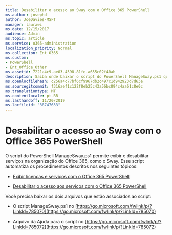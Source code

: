 ```yaml
---
title: Desabilitar o acesso ao Sway com o Office 365 PowerShell
ms.author: josephd
author: JoeDavies-MSFT
manager: laurawi
ms.date: 12/15/2017
audience: Admin
ms.topic: article
ms.service: o365-administration
localization_priority: Normal
ms.collection: Ent_O365
ms.custom:
- PowerShell
- Ent_Office_Other
ms.assetid: 7221a4c9-ae03-4598-81fe-a655c02f40ab
description: Saiba onde baixar o script do PowerShell ManageSway.ps1 que permite desabilitar o acesso ao Sway na sua organização do Office 365.
ms.openlocfilehash: c256a4c77bf6cf9967db2c497c1d942923d7d63e
ms.sourcegitcommit: f316aef1c122f8eb25c43a56bc894c4aa61c8e0c
ms.translationtype: MT
ms.contentlocale: pt-BR
ms.lasthandoff: 11/20/2019
ms.locfileid: "38747633"
---
```

# <a name="disable-access-to-sway-with-office-365-powershell"></a>Desabilitar o acesso ao Sway com o Office 365 PowerShell

O script do PowerShell ManageSway.ps1 permite exibir e desabilitar serviços na organização do Office 365, como o Sway. Esse script automatiza os procedimentos descritos nos seguintes tópicos:
  
- [Exibir licenças e serviços com o Office 365 PowerShell](view-licenses-and-services-with-office-365-powershell.md)
    
- [Desabilitar o acesso aos serviços com o Office 365 PowerShell](disable-access-to-services-with-office-365-powershell.md)
    
Você precisa baixar os dois arquivos que estão associados ao script:
  
- O script ManageSway.ps1 no [https://go.microsoft.com/fwlink/p/?LinkId=785070](https://go.microsoft.com/fwlink/p/?LinkId=785070)
    
- Arquivo da Ajuda para o script no [https://go.microsoft.com/fwlink/p/?LinkId=785072](https://go.microsoft.com/fwlink/p/?LinkId=785072)
    

